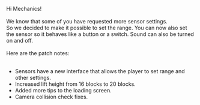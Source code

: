Hi Mechanics!<br/>
<br/>
We know that some of you have requested more sensor settings.<br/>
So we decided to make it possible to set the range. You can now also set the sensor so it behaves like a button or a switch. Sound can also be turned on and off. <br/>
<br/>
Here are the patch notes:<br/>
<br/>
* Sensors have a new interface that allows the player to set range and other settings.<br/>
* Increased lift height from 16 blocks to 20 blocks.<br/>
* Added more tips to the loading screen.<br/>
* Camera collision check fixes.<br/>